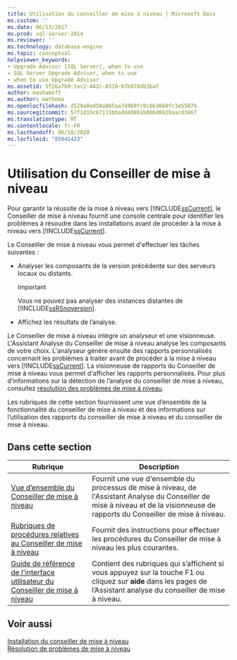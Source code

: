 ```yaml
---
title: Utilisation du conseiller de mise à niveau | Microsoft Docs
ms.custom: ''
ms.date: 06/13/2017
ms.prod: sql-server-2014
ms.reviewer: ''
ms.technology: database-engine
ms.topic: conceptual
helpviewer_keywords:
- Upgrade Advisor [SQL Server], when to use
- SQL Server Upgrade Advisor, when to use
- when to use Upgrade Advisor
ms.assetid: 5f26a7b9-1ac2-442c-8316-87b078db3baf
author: mashamsft
ms.author: mathoma
ms.openlocfilehash: d529a8ed50a885aa74969fc0cbb3668fc1e5587b
ms.sourcegitcommit: 57f1d15c67113bbadd40861b886d6929aacd3467
ms.translationtype: MT
ms.contentlocale: fr-FR
ms.lasthandoff: 06/18/2020
ms.locfileid: "85041423"
---
```

# <a name="working-with-upgrade-advisor"></a>Utilisation du Conseiller de mise à niveau
  Pour garantir la réussite de la mise à niveau vers [!INCLUDE[ssCurrent](../../includes/sscurrent-md.md)], le Conseiller de mise à niveau fournit une console centrale pour identifier les problèmes à résoudre dans les installations avant de procéder à la mise à niveau vers [!INCLUDE[ssCurrent](../../includes/sscurrent-md.md)].  
  
 Le Conseiller de mise à niveau vous permet d'effectuer les tâches suivantes :  
  
-   Analyser les composants de la version précédente sur des serveurs locaux ou distants.  
  
    > [!IMPORTANT]  
    >  Vous ne pouvez pas analyser des instances distantes de [!INCLUDE[ssRSnoversion](../../includes/ssrsnoversion-md.md)].  
  
-   Affichez les résultats de l’analyse.  
  
 Le Conseiller de mise à niveau intègre un analyseur et une visionneuse. L'Assistant Analyse du Conseiller de mise à niveau analyse les composants de votre choix. L'analyseur génère ensuite des rapports personnalisés concernant les problèmes à traiter avant de procéder à la mise à niveau vers [!INCLUDE[ssCurrent](../../includes/sscurrent-md.md)]. La visionneuse de rapports du Conseiller de mise à niveau vous permet d'afficher les rapports personnalisés. Pour plus d’informations sur la détection de l’analyse du conseiller de mise à niveau, consultez [résolution des problèmes de mise à niveau](../../../2014/sql-server/install/resolving-upgrade-issues.md).  
  
 Les rubriques de cette section fournissent une vue d’ensemble de la fonctionnalité du conseiller de mise à niveau et des informations sur l’utilisation des rapports du conseiller de mise à niveau et du conseiller de mise à niveau.  
  
## <a name="in-this-section"></a>Dans cette section  
  
|Rubrique|Description|  
|-----------|-----------------|  
|[Vue d’ensemble du Conseiller de mise à niveau](../../../2014/sql-server/install/overview-of-upgrade-advisor.md)|Fournit une vue d'ensemble du processus de mise à niveau, de l'Assistant Analyse du Conseiller de mise à niveau et de la visionneuse de rapports du Conseiller de mise à niveau.|  
|[Rubriques de procédures relatives au Conseiller de mise à niveau](../../../2014/sql-server/install/upgrade-advisor-how-to-topics.md)|Fournit des instructions pour effectuer les procédures du Conseiller de mise à niveau les plus courantes.|  
|[Guide de référence de l'interface utilisateur du Conseiller de mise à niveau](../../../2014/sql-server/install/upgrade-advisor-user-interface-reference.md)|Contient des rubriques qui s’affichent si vous appuyez sur la touche F1 ou cliquez sur **aide** dans les pages de l’Assistant analyse du conseiller de mise à niveau.|  
  
## <a name="see-also"></a>Voir aussi  
 [Installation du conseiller de mise à niveau](../../../2014/sql-server/install/installing-upgrade-advisor.md)   
 [Résolution de problèmes de mise à niveau](../../../2014/sql-server/install/resolving-upgrade-issues.md)  
  
  
